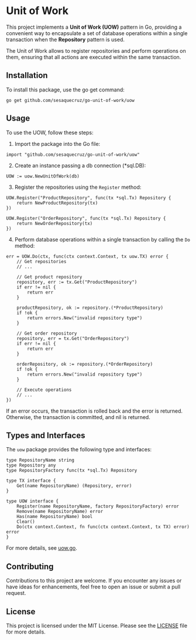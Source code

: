 # Unit of Work

This project implements a **Unit of Work (UOW)** pattern in Go, providing a convenient way to encapsulate a set of database operations within a single transaction when the **Repository** pattern is used. 

The Unit of Work allows to register repositories and perform operations on them, ensuring that all actions are executed within the same transaction.

## Installation

To install this package, use the go get command:

```
go get github.com/sesaquecruz/go-unit-of-work/uow
```

## Usage

To use the UOW, follow these steps:

1. Import the package into the Go file:

```
import "github.com/sesaquecruz/go-unit-of-work/uow"
```

2. Create an instance passing a db connection (*sql.DB):

```
UOW := uow.NewUnitOfWork(db)
```

3. Register the repositories using the `Register` method:

```
UOW.Register("ProductRepository", func(tx *sql.Tx) Repository {
	return NewProductRepository(tx)
})
```

```
UOW.Register("OrderRepository", func(tx *sql.Tx) Repository {
	return NewOrderRepository(tx)
})
```

4. Perform database operations within a single transaction by calling the `Do` method:

```
err = UOW.Do(ctx, func(ctx context.Context, tx uow.TX) error {
	// Get repositories
	// ...

	// Get product repository
	repository, err := tx.Get("ProductRepository")
	if err != nil {
		return err
	}

	productRepository, ok := repository.(*ProductRepository)
	if !ok {
		return errors.New("invalid repository type")
	}

	// Get order repository
	repository, err = tx.Get("OrderRepository")
	if err != nil {
		return err
	}

	orderRepository, ok := repository.(*OrderRepository)
	if !ok {
		return errors.New("invalid repository type")
	}

	// Execute operations
	// ...
})
```

If an error occurs, the transaction is rolled back and the error is returned. Otherwise, the transaction is committed, and nil is returned.

## Types and Interfaces
The `uow` package provides the following type and interfaces:

```
type RepositoryName string
type Repository any
type RepositoryFactory func(tx *sql.Tx) Repository
```

```
type TX interface {
	Get(name RepositoryName) (Repository, error)
}
```

```
type UOW interface {
	Register(name RepositoryName, factory RepositoryFactory) error
	Remove(name RepositoryName) error
	Has(name RepositoryName) bool
	Clear()
	Do(ctx context.Context, fn func(ctx context.Context, tx TX) error) error
}
```

For more details, see [uow.go](./uow/uow.go).

## Contributing

Contributions to this project are welcome. If you encounter any issues or have ideas for enhancements, feel free to open an issue or submit a pull request.

## License
This project is licensed under the MIT License. Please see the [LICENSE](./LICENSE) file for more details.
